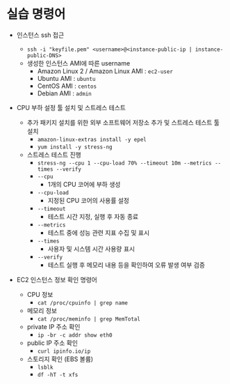 # 실습 명령어

- 인스턴스 ssh 접근
    - `ssh -i "keyfile.pem" <username>@<instance-public-ip | instance-public-DNS>`
    - 생성한 인스턴스 AMI에 따른 username
        - Amazon Linux 2 / Amazon Linux AMI : `ec2-user`
        - Ubuntu AMI : `ubuntu`
        - CentOS AMI : `centos`
        - Debian AMI : `admin`

- CPU 부하 설정 툴 설치 및 스트레스 테스트
    - 추가 패키지 설치를 위한 외부 소프트웨어 저장소 추가 및 스트레스 테스트 툴 설치
        - `amazon-linux-extras install -y epel`
        - `yum install -y stress-ng`
    - 스트레스 테스트 진행
        - `stress-ng --cpu 1 --cpu-load 70% --timeout 10m --metrics --times --verify`
        - `--cpu`
            - 1개의 CPU 코어에 부하 생성
        - `--cpu-load`
            - 지정된 CPU 코어의 사용률 설정
        - `--timeout`
            - 테스트 시간 지정, 실행 후 자동 종료
        - `--metrics`
            - 테스트 중에 성능 관련 지표 수집 및 표시
        - `--times`
            - 사용자 및 시스템 시간 사용량 표시
        - `--verify`
            - 테스트 실행 후 메모리 내용 등을 확인하여 오류 발생 여부 검증

- EC2 인스턴스 정보 확인 명령어
    - CPU 정보
        - `cat /proc/cpuinfo | grep name`
    - 메모리 정보
        - `cat /proc/meminfo | grep MemTotal`
    - private IP 주소 확인
        - `ip -br -c addr show eth0`
    - public IP 주소 확인
        - `curl ipinfo.io/ip`
    - 스토리지 확인 (EBS 볼륨)
        - `lsblk`
        - `df -hT -t xfs`